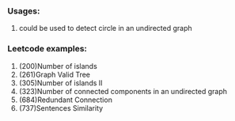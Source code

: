 ### Usages:
1. could be used to detect circle in an undirected graph

### Leetcode examples:
1. (200)Number of islands
2. (261)Graph Valid Tree
3. (305)Number of islands II
4. (323)Number of connected components in an undirected graph
5. (684)Redundant Connection
6. (737)Sentences Similarity
 